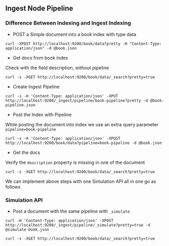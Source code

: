 ## Ingest Node Pipeline

### Difference Between Indexing and Ingest Indexing

- POST a Simple document into a book index with type data
```
curl -XPOST http://localhost:9200/book/data?pretty -H "Content-Type: application/json" -d @book.json
```
- Get docs from book index

Check with the field description, without pipeline

```
curl -s -XGET http://localhost:9200/book/data/_search?pretty=true
```
- Create Ingest Pipeline
```
curl -s -H 'Content-Type: application/json' -XPUT http://localhost:9200/_ingest/pipeline/book-pipeline?pretty -d @book-pipeline.json
```
- Post the Index with Pipeline

While posting the document into  index we use an extra query parameter `pipeline=book-pipeline`

```
curl -s -H 'Content-Type: application/json' -XPOST http://localhost:9200/book/data?pipeline=book-pipeline -d @book.json
```
- Get the docs

Verify the `description` property is missing in one of the document

```
curl -s -XGET http://localhost:9200/book/data/_search?pretty=true
```

We can implement above steps with one Simulation API all in one go as follows

### Simulation API

- Post a document with the same pipeline with `_simulate`
```
curl -H 'Content-Type: application/json' -XPOST http://localhost:9200/_ingest/pipeline/_simulate?pretty=true -d @simulate-book.json

curl -s -XGET http://localhost:9200/book/data/_search?pretty=true
```
